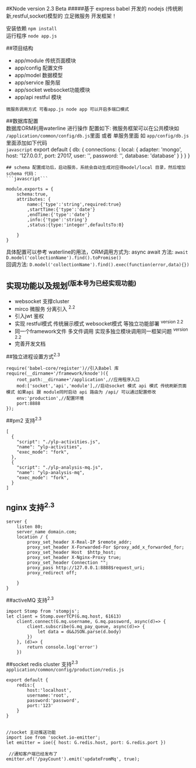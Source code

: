 #KNode version 2.3 Beta
#####基于 express babel 开发的 nodejs (传统刷新,restful,socket)模型的 立足微服务 开发框架！

安装依赖  `npm install`  
运行程序  `node app.js`  

##项目结构

+ app/module 传统页面模块  
+ app/config 配置文件  
+ app/model 数据模型  
+ app/service 服务层   
+ app/socket websocket功能模块  
+ app/api restful 模块

`微服务调用方式 可看app.js node app 可以开启多端口模式    `   

##数据库配置     
数据库ORM利用waterline 进行操作 配置如下:
微服务框架可以在公共模块如 `/application/common/config/db.js`里面 或者 
单服务里面 如 `app/config/db.js` 里面添加如下代码     
```javascript``` 
export default {
    db: {
        connections: {
            local: {
                adapter: 'mongo',
                host: '127.0.0.1',
                port: 27017,
                user: '',
                password: '',
                database: 'database'
            }
        }
    }
}

``````
## schema 配置成功后，启动服务，系统会自动生成对应得model/local 目录，然后增加schema 代码：
```javascript```

module.exports = {
    schema:true,
    attributes: {
        name:{'type':'string',required:true}
        ,startTime:{'type':'date'}
        ,endTime:{'type':'date'}
        ,info:{'type':'string'}
        ,status:{type:'integer',defaultsTo:0}

    }
}

``````

具体配置可以参考 waterline的用法，ORM调用方式为:
async await 方法: `await D.model('collectionName').find().toPromise()`      
回调方法: `D.model('collectionName').find().exec(function(error,data){})`     

## 实现功能以及规划<sup>(版本号为已经实现功能)</sup>

+ websocket 支撑cluster  
+ mirco 微服务 分离引入 <sup>2.2 </sup>
+ 引入jwt 鉴权  
+ 实现 restful模式 传统展示模式 websocket模式 等独立功能部署  <sup> version 2.2 </sup>
+ 同一个framework文件 多文件调用 实现多独立模块调用同一框架问题  <sup> version 2.2 </sup>
+ 完善开发文档

##独立进程设置方式<sup>2.3</sup>

``````
require('babel-core/register')//引入Babel 库
require(__dirname+'/framework/knode')({
    root_path:__dirname+'/application',//应用程序入口
    mod:['socket','api','module'],//启动socket 模式 api 模式 传统刷新页面模式 如果api 跟 module同时启动 api 路由为 /api/ 可以通过配置修改
    env:'production',//配置环境
    port:8888
});
``````

##pm2 支持<sup>2.3</sup>

``````
[
  {
    "script": "./ylp-activities.js",
    "name": "ylp-activities",
    "exec_mode": "fork",
  },
  {
    "script": "./ylp-analysis-mq.js",
    "name": "ylp-analysis-mq",
    "exec_mode": "fork",
  }
]
``````
## nginx 支持<sup>2.3</sup>

``````
server {
    listen 80;
    server_name domain.com;
    location / {
        proxy_set_header X-Real-IP $remote_addr;
        proxy_set_header X-Forwarded-For $proxy_add_x_forwarded_for;
        proxy_set_header Host  $http_host;
        proxy_set_header X-Nginx-Proxy true;
        proxy_set_header Connection "";
        proxy_pass http://127.0.0.1:8888$request_uri;
        proxy_redirect off;

    }
}
``````
##activeMQ 支持<sup>2.3</sup>

``````
import Stomp from 'stompjs';
let client = Stomp.overTCP(G.mq.host, 61613)
    client.connect(G.mq.username, G.mq.password, async(d)=> {
        client.subscribe(G.mq_pay_queue, async(d)=> {
            let data = d&&JSON.parse(d.body)
        })
    }, (d)=> {
        return console.log('error')
    })
``````

##socket redis cluster 支持<sup>2.3</sup>
`application/common/config/production/redis.js`

``````
export default {
    redis:{
        host:'localhost',
        username:'root',
        password:'password',
        port:'123'
    }
}


//socket 主动推送功能
import ioe from 'socket.io-emitter';
let emitter = ioe({ host: G.redis.host, port: G.redis.port })

 //通知客户端已经发布了
emitter.of('/payCount').emit('updateFromMq', true);
``````

